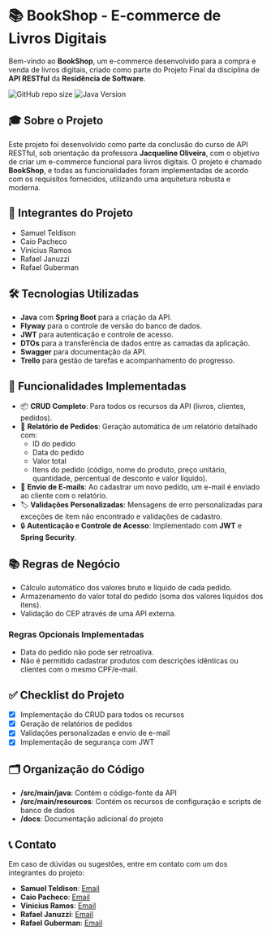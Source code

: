 # 📚 **BookShop - E-commerce de Livros Digitais**

Bem-vindo ao **BookShop**, um e-commerce desenvolvido para a compra e venda de livros digitais, criado como parte do Projeto Final da disciplina de **API RESTful** da **Residência de Software**.

![GitHub repo size](https://img.shields.io/github/repo-size/badges/shields?style=plastic)
![Java Version](https://img.shields.io/badge/Java-17-blue?style=plastic)

## 🎓 **Sobre o Projeto**

Este projeto foi desenvolvido como parte da conclusão do curso de API RESTful, sob orientação da professora **Jacqueline Oliveira**, com o objetivo de criar um e-commerce funcional para livros digitais. O projeto é chamado **BookShop**, e todas as funcionalidades foram implementadas de acordo com os requisitos fornecidos, utilizando uma arquitetura robusta e moderna.

## 👥 **Integrantes do Projeto**

- Samuel Teldison
- Caio Pacheco
- Vinicius Ramos
- Rafael Januzzi
- Rafael Guberman

## 🛠️ **Tecnologias Utilizadas**

- **Java** com **Spring Boot** para a criação da API.
- **Flyway** para o controle de versão do banco de dados.
- **JWT** para autenticação e controle de acesso.
- **DTOs** para a transferência de dados entre as camadas da aplicação.
- **Swagger** para documentação da API.
- **Trello** para gestão de tarefas e acompanhamento do progresso.

## 🚀 **Funcionalidades Implementadas**

- 📦 **CRUD Completo**: Para todos os recursos da API (livros, clientes, pedidos).
- 🧾 **Relatório de Pedidos**: Geração automática de um relatório detalhado com:
  - ID do pedido
  - Data do pedido
  - Valor total
  - Itens do pedido (código, nome do produto, preço unitário, quantidade, percentual de desconto e valor líquido).
- 📧 **Envio de E-mails**: Ao cadastrar um novo pedido, um e-mail é enviado ao cliente com o relatório.
- 🏷️ **Validações Personalizadas**: Mensagens de erro personalizadas para exceções de item não encontrado e validações de cadastro.
- 🔒 **Autenticação e Controle de Acesso**: Implementado com **JWT** e **Spring Security**.

## 📚 **Regras de Negócio**

- Cálculo automático dos valores bruto e líquido de cada pedido.
- Armazenamento do valor total do pedido (soma dos valores líquidos dos itens).
- Validação do CEP através de uma API externa.
  
### **Regras Opcionais Implementadas**
- Data do pedido não pode ser retroativa.
- Não é permitido cadastrar produtos com descrições idênticas ou clientes com o mesmo CPF/e-mail.

## ✅ **Checklist do Projeto**

- [x] Implementação do CRUD para todos os recursos
- [x] Geração de relatórios de pedidos
- [x] Validações personalizadas e envio de e-mail
- [x] Implementação de segurança com JWT

## 🗂️ **Organização do Código**

- **/src/main/java**: Contém o código-fonte da API
- **/src/main/resources**: Contém os recursos de configuração e scripts de banco de dados
- **/docs**: Documentação adicional do projeto

## 📞 **Contato**

Em caso de dúvidas ou sugestões, entre em contato com um dos integrantes do projeto:

- **Samuel Teldison**: [Email](mailto:hometeldison@gmail.com)
- **Caio Pacheco**: [Email](mailto:caiojunqueirapacheco@gmail.com)
- **Vinicius Ramos**: [Email](mailto:viniramospimenta@gmail.com)
- **Rafael Januzzi**: [Email](mailto:rafael_januzi@hotmail.com)
- **Rafael Guberman**: [Email](mailto:rafaeltyf@gmail.com)
